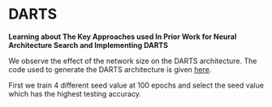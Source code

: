# DARTS

**Learning about The Key Approaches used In Prior Work for Neural Architecture Search and Implementing DARTS**

We observe the effect of the network size on the DARTS architecture. The code used to generate the DARTS architecture is given [here](https://github.com/dragen1860/DARTS-PyTorch).

First we train 4 different seed value at 100 epochs and select the seed value which has the highest testing accuracy.
